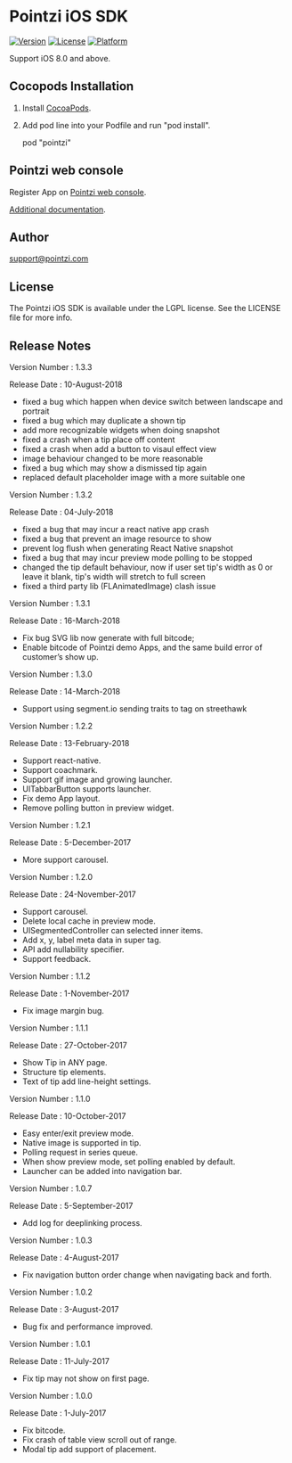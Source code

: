 # Pointzi iOS SDK

[![Version](https://img.shields.io/cocoapods/v/pointzi.svg?style=flat)](http://cocoadocs.org/docsets/pointzi)
[![License](https://img.shields.io/cocoapods/l/pointzi.svg?style=flat)](http://cocoadocs.org/docsets/pointzi)
[![Platform](https://img.shields.io/cocoapods/p/pointzi.svg?style=flat)](http://cocoadocs.org/docsets/pointzi)

Support iOS 8.0 and above.

## Cocopods Installation

1. Install [CocoaPods](http://cocoapods.org).
2. Add pod line into your Podfile and run "pod install".

    pod "pointzi"

## Pointzi web console

Register App on [Pointzi web console](https://dashboard.pointzi.com/).

[Additional documentation](https://pointzi.freshdesk.com).

## Author

support@pointzi.com

## License

The Pointzi iOS SDK is available under the LGPL license. See the LICENSE file for more info.

## Release Notes

Version Number   : 1.3.3

Release Date     : 10-August-2018

* fixed a bug which happen when device switch between landscape and portrait
* fixed a bug which may duplicate a shown tip
* add more recognizable widgets when doing snapshot
* fixed a crash when a tip place off content
* fixed a crash when add a button to visaul effect view
* image behaviour changed to be more reasonable
* fixed a bug which may show a dismissed tip again
* replaced default placeholder image with a more suitable one

Version Number   : 1.3.2

Release Date     : 04-July-2018

* fixed a bug that may incur a react native app crash
* fixed a bug that prevent an image resource to show
* prevent log flush when generating React Native snapshot
* fixed a bug that may incur preview mode polling to be stopped
* changed the tip default behaviour, now if user set tip's width as 0 or leave it blank, tip's width will stretch to full screen
* fixed a third party lib (FLAnimatedImage) clash issue

Version Number   : 1.3.1

Release Date     : 16-March-2018

* Fix bug SVG lib now generate with full bitcode;
* Enable bitcode of Pointzi demo Apps, and the same build error of customer’s show up.

Version Number   : 1.3.0

Release Date     : 14-March-2018

* Support using segment.io sending traits to tag on streethawk

Version Number   : 1.2.2

Release Date     : 13-February-2018

* Support react-native.
* Support coachmark.
* Support gif image and growing launcher.
* UITabbarButton supports launcher.
* Fix demo App layout.
* Remove polling button in preview widget.

Version Number   : 1.2.1

Release Date     : 5-December-2017

* More support carousel.

Version Number   : 1.2.0

Release Date     : 24-November-2017

* Support carousel.
* Delete local cache in preview mode.
* UISegmentedController can selected inner items.
* Add x, y, label meta data in super tag.
* API add nullability specifier.
* Support feedback.

Version Number   : 1.1.2

Release Date     : 1-November-2017

* Fix image margin bug.

Version Number   : 1.1.1

Release Date     : 27-October-2017

* Show Tip in ANY page.
* Structure tip elements.
* Text of tip add line-height settings.

Version Number   : 1.1.0

Release Date     : 10-October-2017

* Easy enter/exit preview mode.
* Native image is supported in tip.
* Polling request in series queue.
* When show preview mode, set polling enabled by default.
* Launcher can be added into navigation bar.

Version Number   : 1.0.7

Release Date     : 5-September-2017

* Add log for deeplinking process.

Version Number   : 1.0.3

Release Date     : 4-August-2017

* Fix navigation button order change when navigating back and forth.

Version Number   : 1.0.2

Release Date     : 3-August-2017

* Bug fix and performance improved.

Version Number   : 1.0.1

Release Date     : 11-July-2017

* Fix tip may not show on first page.


Version Number   : 1.0.0

Release Date     : 1-July-2017

* Fix bitcode.
* Fix crash of table view scroll out of range.
* Modal tip add support of placement.

